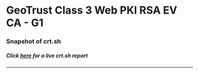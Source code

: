 # GeoTrust Class 3 Web PKI RSA EV CA - G1
### Snapshot of crt.sh
##### Click [here](https://crt.sh/?q=E841E136D3853DE0C9B8D3A70166ADEEA9767BF0942EC8B18A1806DBA87204C2) for a live crt.sh report

---

